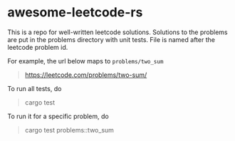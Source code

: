 # awesome-leetcode-rs

This is a repo for well-written leetcode solutions. Solutions to the problems are put in the problems directory with unit tests. File is named after the leetcode problem id.

For example, the url below maps to `problems/two_sum`
> https://leetcode.com/problems/two-sum/

To run all tests, do
> cargo test

To run it for a specific problem, do
> cargo test problems::two_sum
